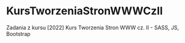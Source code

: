 # KursTworzeniaStronWWWCzII
Zadania z kursu [2022] Kurs Tworzenia Stron WWW cz. II - SASS, JS, Bootstrap

